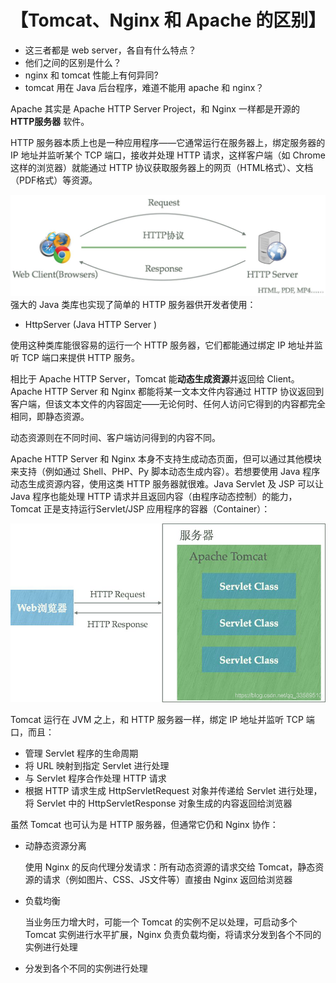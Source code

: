 # 【Tomcat、Nginx 和 Apache 的区别】

- 这三者都是 web server，各自有什么特点？
- 他们之间的区别是什么？
- nginx 和 tomcat 性能上有何异同?
- tomcat 用在 Java 后台程序，难道不能用 apache 和 nginx？

Apache 其实是 Apache HTTP Server Project，和 Nginx 一样都是开源的 **HTTP服务器** 软件。

HTTP 服务器本质上也是一种应用程序——它通常运行在服务器上，绑定服务器的 IP 地址并监听某个 TCP 端口，接收并处理 HTTP 请求，这样客户端（如 Chrome 这样的浏览器）就能通过 HTTP 协议获取服务器上的网页（HTML格式）、文档（PDF格式）等资源。

![img](mark-img/d718e61e8e5793c27d3b82ecdc711798.png)
强大的 Java 类库也实现了简单的 HTTP 服务器供开发者使用：

- HttpServer (Java HTTP Server )

使用这种类库能很容易的运行一个 HTTP 服务器，它们都能通过绑定 IP 地址并监听 TCP 端口来提供 HTTP 服务。

相比于 Apache HTTP Server，Tomcat 能**动态生成资源**并返回给 Client。Apache HTTP Server 和 Nginx 都能将某一文本文件内容通过 HTTP 协议返回到客户端，但该文本文件的内容固定——无论何时、任何人访问它得到的内容都完全相同，即静态资源。

动态资源则在不同时间、客户端访问得到的内容不同。

Apache HTTP Server 和 Nginx 本身不支持生成动态页面，但可以通过其他模块来支持（例如通过 Shell、PHP、Py 脚本动态生成内容）。若想要使用 Java 程序动态生成资源内容，使用这类 HTTP 服务器就很难。Java Servlet 及 JSP 可以让 Java 程序也能处理 HTTP 请求并且返回内容（由程序动态控制）的能力，Tomcat 正是支持运行Servlet/JSP 应用程序的容器（Container）：

![](mark-img/a82543465b0c81033f6a00cfbe19c010.png)



Tomcat 运行在 JVM 之上，和 HTTP 服务器一样，绑定 IP 地址并监听 TCP 端口，而且：

- 管理 Servlet 程序的生命周期
- 将 URL 映射到指定 Servlet 进行处理
- 与 Servlet 程序合作处理 HTTP 请求
- 根据 HTTP 请求生成 HttpServletRequest 对象并传递给 Servlet 进行处理，将 Servlet 中的 HttpServletResponse 对象生成的内容返回给浏览器

虽然 Tomcat 也可认为是 HTTP 服务器，但通常它仍和 Nginx 协作：

- 动静态资源分离

  使用 Nginx 的反向代理分发请求：所有动态资源的请求交给 Tomcat，静态资源的请求（例如图片、CSS、JS文件等）直接由 Nginx 返回给浏览器

- 负载均衡

  当业务压力增大时，可能一个 Tomcat 的实例不足以处理，可启动多个 Tomcat 实例进行水平扩展，Nginx 负责负载均衡，将请求分发到各个不同的实例进行处理

- 分发到各个不同的实例进行处理